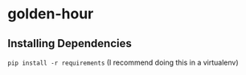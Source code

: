 # golden-hour


## Installing Dependencies

`pip install -r requirements` (I recommend doing this in a virtualenv)
